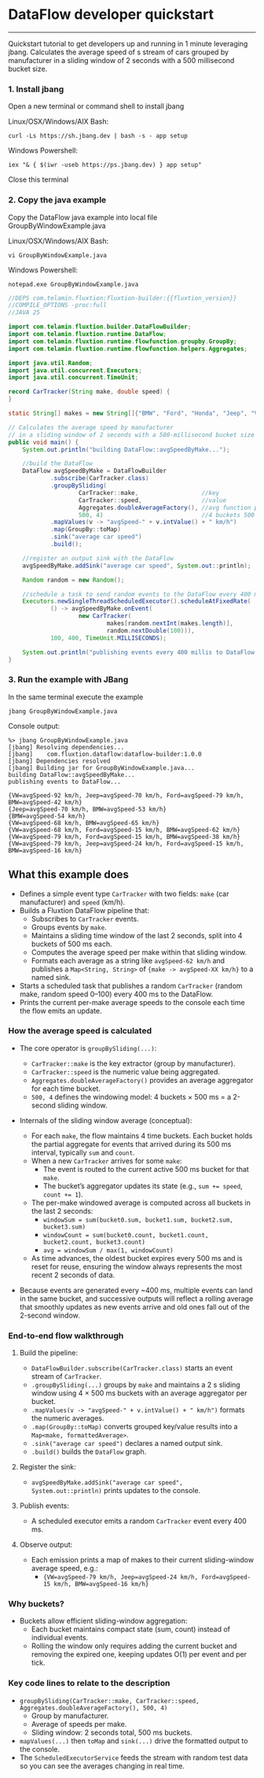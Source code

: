 # DataFlow developer quickstart
---

Quickstart tutorial to get developers up and running in 1 minute leveraging jbang. Calculates the average speed
of s stream of cars grouped by manufacturer in a sliding window of 2 seconds with a 500 millisecond bucket size.

### 1. Install jbang

Open a new terminal or command shell to install jbang

Linux/OSX/Windows/AIX Bash:

```console 
curl -Ls https://sh.jbang.dev | bash -s - app setup 
```

Windows Powershell:

```console 
iex "& { $(iwr -useb https://ps.jbang.dev) } app setup" 
```

Close this terminal

### 2. Copy the java example

Copy the DataFlow java example into local file GroupByWindowExample.java

Linux/OSX/Windows/AIX Bash:

```console 
vi GroupByWindowExample.java 
```

Windows Powershell:

```console 
notepad.exe GroupByWindowExample.java 
```

```java
//DEPS com.telamin.fluxtion:fluxtion-builder:{{fluxtion_version}}
//COMPILE_OPTIONS -proc:full
//JAVA 25

import com.telamin.fluxtion.builder.DataFlowBuilder;
import com.telamin.fluxtion.runtime.DataFlow;
import com.telamin.fluxtion.runtime.flowfunction.groupby.GroupBy;
import com.telamin.fluxtion.runtime.flowfunction.helpers.Aggregates;

import java.util.Random;
import java.util.concurrent.Executors;
import java.util.concurrent.TimeUnit;

record CarTracker(String make, double speed) {
}

static String[] makes = new String[]{"BMW", "Ford", "Honda", "Jeep", "VW"};

// Calculates the average speed by manufacturer 
// in a sliding window of 2 seconds with a 500-millisecond bucket size
public void main() {
    System.out.println("building DataFlow::avgSpeedByMake...");

    //build the DataFlow
    DataFlow avgSpeedByMake = DataFlowBuilder
            .subscribe(CarTracker.class)
            .groupBySliding(
                    CarTracker::make,                  //key
                    CarTracker::speed,                 //value
                    Aggregates.doubleAverageFactory(), //avg function per bucket
                    500, 4)                            //4 buckets 500 millis each
            .mapValues(v -> "avgSpeed-" + v.intValue() + " km/h")
            .map(GroupBy::toMap)
            .sink("average car speed")
            .build();

    //register an output sink with the DataFlow
    avgSpeedByMake.addSink("average car speed", System.out::println);

    Random random = new Random();

    //schedule a task to send random events to the DataFlow every 400 millis
    Executors.newSingleThreadScheduledExecutor().scheduleAtFixedRate(
            () -> avgSpeedByMake.onEvent(
                    new CarTracker(
                            makes[random.nextInt(makes.length)],
                            random.nextDouble(100))),
            100, 400, TimeUnit.MILLISECONDS);

    System.out.println("publishing events every 400 millis to DataFlow...\n");
}
```

### 3. Run the example with JBang

In the same terminal execute the example

```console
jbang GroupByWindowExample.java
```

Console output:

```console
%> jbang GroupByWindowExample.java
[jbang] Resolving dependencies...
[jbang]    com.fluxtion.dataflow:dataflow-builder:1.0.0
[jbang] Dependencies resolved
[jbang] Building jar for GroupByWindowExample.java...
building DataFlow::avgSpeedByMake...
publishing events to DataFlow...

{VW=avgSpeed-92 km/h, Jeep=avgSpeed-70 km/h, Ford=avgSpeed-79 km/h, BMW=avgSpeed-42 km/h}
{Jeep=avgSpeed-70 km/h, BMW=avgSpeed-53 km/h}
{BMW=avgSpeed-54 km/h}
{VW=avgSpeed-68 km/h, BMW=avgSpeed-65 km/h}
{VW=avgSpeed-68 km/h, Ford=avgSpeed-15 km/h, BMW=avgSpeed-62 km/h}
{VW=avgSpeed-79 km/h, Ford=avgSpeed-15 km/h, BMW=avgSpeed-38 km/h}
{VW=avgSpeed-79 km/h, Jeep=avgSpeed-24 km/h, Ford=avgSpeed-15 km/h, BMW=avgSpeed-16 km/h}
```

## What this example does

- Defines a simple event type `CarTracker` with two fields: `make` (car manufacturer) and `speed` (km/h).
- Builds a Fluxtion DataFlow pipeline that:
    - Subscribes to `CarTracker` events.
    - Groups events by `make`.
    - Maintains a sliding time window of the last 2 seconds, split into 4 buckets of 500 ms each.
    - Computes the average speed per make within that sliding window.
    - Formats each average as a string like `avgSpeed-62 km/h` and publishes a `Map<String, String>` of
      `{make -> avgSpeed-XX km/h}` to a named sink.
- Starts a scheduled task that publishes a random `CarTracker` (random make, random speed 0–100) every 400 ms to the
  DataFlow.
- Prints the current per-make average speeds to the console each time the flow emits an update.

### How the average speed is calculated

- The core operator is `groupBySliding(...)`:
    - `CarTracker::make` is the key extractor (group by manufacturer).
    - `CarTracker::speed` is the numeric value being aggregated.
    - `Aggregates.doubleAverageFactory()` provides an average aggregator for each time bucket.
    - `500, 4` defines the windowing model: 4 buckets × 500 ms = a 2-second sliding window.

- Internals of the sliding window average (conceptual):
    - For each `make`, the flow maintains 4 time buckets. Each bucket holds the partial aggregate for events that
      arrived during its 500 ms interval, typically `sum` and `count`.
    - When a new `CarTracker` arrives for some `make`:
        - The event is routed to the current active 500 ms bucket for that `make`.
        - The bucket’s aggregator updates its state (e.g., `sum += speed`, `count += 1`).
    - The per-make windowed average is computed across all buckets in the last 2 seconds:
        - `windowSum = sum(bucket0.sum, bucket1.sum, bucket2.sum, bucket3.sum)`
        - `windowCount = sum(bucket0.count, bucket1.count, bucket2.count, bucket3.count)`
        - `avg = windowSum / max(1, windowCount)`
    - As time advances, the oldest bucket expires every 500 ms and is reset for reuse, ensuring the window always
      represents the most recent 2 seconds of data.

- Because events are generated every ~400 ms, multiple events can land in the same bucket, and successive outputs will
  reflect a rolling average that smoothly updates as new events arrive and old ones fall out of the 2-second window.

### End-to-end flow walkthrough

1. Build the pipeline:
    - `DataFlowBuilder.subscribe(CarTracker.class)` starts an event stream of `CarTracker`.
    - `.groupBySliding(...)` groups by `make` and maintains a 2 s sliding window using 4 × 500 ms buckets with an
      average aggregator per bucket.
    - `.mapValues(v -> "avgSpeed-" + v.intValue() + " km/h")` formats the numeric averages.
    - `.map(GroupBy::toMap)` converts grouped key/value results into a `Map<make, formattedAverage>`.
    - `.sink("average car speed")` declares a named output sink.
    - `.build()` builds the `DataFlow` graph.

2. Register the sink:
    - `avgSpeedByMake.addSink("average car speed", System.out::println)` prints updates to the console.

3. Publish events:
    - A scheduled executor emits a random `CarTracker` event every 400 ms.

4. Observe output:
    - Each emission prints a map of makes to their current sliding-window average speed, e.g.:
        - `{VW=avgSpeed-79 km/h, Jeep=avgSpeed-24 km/h, Ford=avgSpeed-15 km/h, BMW=avgSpeed-16 km/h}`

### Why buckets?

- Buckets allow efficient sliding-window aggregation:
    - Each bucket maintains compact state (sum, count) instead of individual events.
    - Rolling the window only requires adding the current bucket and removing the expired one, keeping updates O(1) per
      event and per tick.

### Key code lines to relate to the description

- `groupBySliding(CarTracker::make, CarTracker::speed, Aggregates.doubleAverageFactory(), 500, 4)`
    - Group by manufacturer.
    - Average of speeds per make.
    - Sliding window: 2 seconds total, 500 ms buckets.
- `mapValues(...)` then `toMap` and `sink(...)` drive the formatted output to the console.
- The `ScheduledExecutorService` feeds the stream with random test data so you can see the averages changing in real
  time.